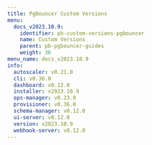 ```yaml
---
title: PgBouncer Custom Versions
menu:
  docs_v2023.10.9:
    identifier: pb-custom-versions-pgbouncer
    name: Custom Versions
    parent: pb-pgbouncer-guides
    weight: 36
menu_name: docs_v2023.10.9
info:
  autoscaler: v0.21.0
  cli: v0.36.0
  dashboard: v0.12.0
  installer: v2023.10.9
  ops-manager: v0.23.0
  provisioner: v0.36.0
  schema-manager: v0.12.0
  ui-server: v0.12.0
  version: v2023.10.9
  webhook-server: v0.12.0
---
```


